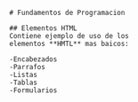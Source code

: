     # Fundamentos de Programacion

    ## Elementos HTML
    Contiene ejemplo de uso de los 
    elementos **HMTL** mas baicos:

    -Encabezados
    -Parrafos
    -Listas
    -Tablas
    -Formularios